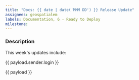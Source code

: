 ```yaml
---
title: "Docs: {{ date | date('MMM DD') }} Release Update"
assignees: geospatialem
labels: Documentation, 6 - Ready to Deploy
milestone: 
---
```

### Description
This week's updates include:

{{ payload.sender.login }}

{{ payload }}

